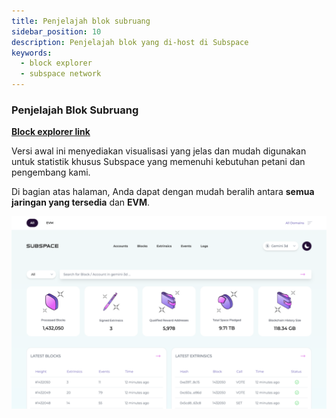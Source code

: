 ```yaml
---
title: Penjelajah blok subruang
sidebar_position: 10
description: Penjelajah blok yang di-host di Subspace
keywords:
  - block explorer
  - subspace network
---
```


### Penjelajah Blok Subruang

**[Block explorer link](https://explorer.subspace.network/#/gemini-3g)**

Versi awal ini menyediakan visualisasi yang jelas dan mudah digunakan untuk statistik khusus Subspace yang memenuhi kebutuhan petani dan pengembang kami.

Di bagian atas halaman, Anda dapat dengan mudah beralih antara **semua jaringan yang tersedia** dan **EVM**. 

 ![BlockExplorer-1](/img/developers/BlockExplorer-1.png)
